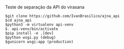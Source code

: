 Teste de separação da API do virasana

```
$git clone https://github.com/IvanBrasilico/ajna_api
$cd ajna_api
$python3 -m virtualenv api-venv
$. api-venv/bin/activate
$pip install -e .[dev]
$python wsgi.py (debug)
$gunicorn wsgi:app (production)

```